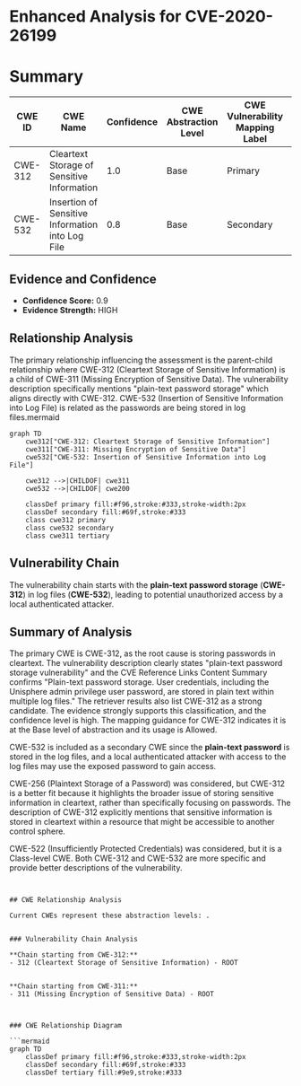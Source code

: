 # Enhanced Analysis for CVE-2020-26199

# Summary 
| CWE ID    | CWE Name                                          | Confidence | CWE Abstraction Level | CWE Vulnerability Mapping Label | CWE-Vulnerability Mapping Notes |
| --------- | ------------------------------------------------- | ---------- | --------------------- | ------------------------------- | --------------------------------- |
| CWE-312   | Cleartext Storage of Sensitive Information      | 1.0        | Base                  | Primary                         | Allowed                           |
| CWE-532   | Insertion of Sensitive Information into Log File | 0.8        | Base                  | Secondary                       | Allowed                           |

## Evidence and Confidence

*   **Confidence Score:** 0.9
*   **Evidence Strength:** HIGH

## Relationship Analysis
The primary relationship influencing the assessment is the parent-child relationship where CWE-312 (Cleartext Storage of Sensitive Information) is a child of CWE-311 (Missing Encryption of Sensitive Data). The vulnerability description specifically mentions "plain-text password storage" which aligns directly with CWE-312. CWE-532 (Insertion of Sensitive Information into Log File) is related as the passwords are being stored in log files.mermaid
```mermaid
graph TD
    cwe312["CWE-312: Cleartext Storage of Sensitive Information"]
    cwe311["CWE-311: Missing Encryption of Sensitive Data"]
    cwe532["CWE-532: Insertion of Sensitive Information into Log File"]

    cwe312 -->|CHILDOF| cwe311
    cwe532 -->|CHILDOF| cwe200

    classDef primary fill:#f96,stroke:#333,stroke-width:2px
    classDef secondary fill:#69f,stroke:#333
    class cwe312 primary
    class cwe532 secondary
    class cwe311 tertiary

```


## Vulnerability Chain
The vulnerability chain starts with the **plain-text password storage** (**CWE-312**) in log files (**CWE-532**), leading to potential unauthorized access by a local authenticated attacker.

## Summary of Analysis
The primary CWE is CWE-312, as the root cause is storing passwords in cleartext. The vulnerability description clearly states "plain-text password storage vulnerability" and the CVE Reference Links Content Summary confirms "Plain-text password storage. User credentials, including the Unisphere admin privilege user password, are stored in plain text within multiple log files." The retriever results also list CWE-312 as a strong candidate. The evidence strongly supports this classification, and the confidence level is high. The mapping guidance for CWE-312 indicates it is at the Base level of abstraction and its usage is Allowed.

CWE-532 is included as a secondary CWE since the **plain-text password** is stored in the log files, and a local authenticated attacker with access to the log files may use the exposed password to gain access.

CWE-256 (Plaintext Storage of a Password) was considered, but CWE-312 is a better fit because it highlights the broader issue of storing sensitive information in cleartext, rather than specifically focusing on passwords. The description of CWE-312 explicitly mentions that sensitive information is stored in cleartext within a resource that might be accessible to another control sphere.

CWE-522 (Insufficiently Protected Credentials) was considered, but it is a Class-level CWE. Both CWE-312 and CWE-532 are more specific and provide better descriptions of the vulnerability.
```


## CWE Relationship Analysis

Current CWEs represent these abstraction levels: .


### Vulnerability Chain Analysis

**Chain starting from CWE-312:**
- 312 (Cleartext Storage of Sensitive Information) - ROOT


**Chain starting from CWE-311:**
- 311 (Missing Encryption of Sensitive Data) - ROOT



### CWE Relationship Diagram

```mermaid
graph TD
    classDef primary fill:#f96,stroke:#333,stroke-width:2px
    classDef secondary fill:#69f,stroke:#333
    classDef tertiary fill:#9e9,stroke:#333
```